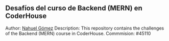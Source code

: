 ## Desafíos del curso de Backend (MERN) en CoderHouse

Author: [Nahuel Gómez](https://linkedin.com/in/gomeznahuel)
Description: This repository contains the challenges of the Backend (MERN) course in CoderHouse.
Commmision: #45110
